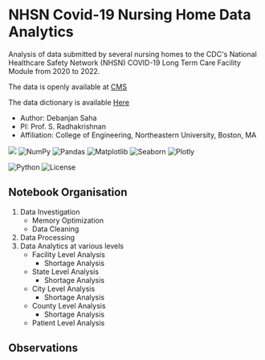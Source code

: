 # NHSN Covid-19 Nursing Home Data Analytics

Analysis of data submitted by several nursing homes to the CDC's National Healthcare Safety Network (NHSN) COVID-19 Long Term Care Facility Module from 2020 to 2022.

The data is openly available at [CMS](https://data.cms.gov/covid-19/covid-19-nursing-home-data)

The data dictionary is available [Here](https://data.cms.gov/sites/default/files/2022-09/COVID-19%20Nursing%20Home%20Data%20Dictionary%209.1.22.pdf)


- Author: Debanjan Saha
- PI: Prof. S. Radhakrishnan
- Affiliation: College of Engineering, Northeastern University, Boston, MA

![](https://img.shields.io/badge/Made%20with-Colab-orange?style=for-the-badge&logo=GoogleColab)
![NumPy](https://img.shields.io/badge/numpy-%23013243.svg?style=for-the-badge&logo=numpy&logoColor=white)
![Pandas](https://img.shields.io/badge/pandas-%23150458.svg?style=for-the-badge&logo=pandas&logoColor=white)
![Matplotlib](https://img.shields.io/badge/Matplotlib-blue.svg?style=for-the-badge&logo=matplotlib&logoColor=black)
![Seaborn](https://img.shields.io/badge/Seaborn-blueviolet.svg?style=for-the-badge&logo=seaborn&logoColor=black)
![Plotly](https://img.shields.io/badge/Plotly-%233F4F75.svg?style=for-the-badge&logo=plotly&logoColor=white)

![Python](https://img.shields.io/badge/Python-3.10-blue)
![License](https://img.shields.io/github/license/mashape/apistatus.svg)


## Notebook Organisation
1. Data Investigation
    * Memory Optimization
    * Data Cleaning
2. Data Processing
3. Data Analytics at various levels
    * Facility Level Analysis
        - Shortage Analysis
    * State Level Analysis 
        - Shortage Analysis
    * City Level Analysis
        - Shortage Analysis
    * County Level Analysis
        - Shortage Analysis
    * Patient Level Analysis

## Observations







